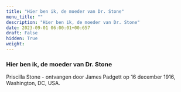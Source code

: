 ```yaml
---
title: "Hier ben ik, de moeder van Dr. Stone"
menu_title: ""
description: "Hier ben ik, de moeder van Dr. Stone"
date: 2023-09-01 06:00:01+00:657
draft: False
hidden: True
weight:
---
```

### Hier ben ik, de moeder van Dr. Stone

Priscilla Stone - ontvangen door James Padgett op 16 december 1916, Washington, DC, USA.
